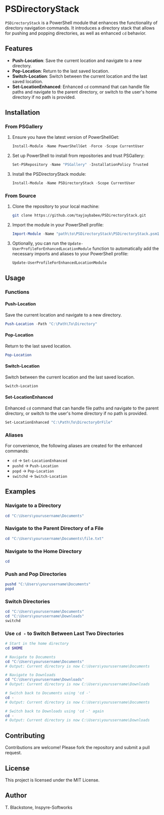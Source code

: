 
# PSDirectoryStack

`PSDirectoryStack` is a PowerShell module that enhances the functionality of directory navigation commands. It introduces a directory stack that allows for pushing and popping directories, as well as enhanced `cd` behavior.

## Features

- **Push-Location**: Save the current location and navigate to a new directory.
- **Pop-Location**: Return to the last saved location.
- **Switch-Location**: Switch between the current location and the last saved location.
- **Set-LocationEnhanced**: Enhanced `cd` command that can handle file paths and navigate to the parent directory, or switch to the user's home directory if no path is provided.

## Installation

### From PSGallery

1. Ensure you have the latest version of PowerShellGet:
    ```powershell
    Install-Module -Name PowerShellGet -Force -Scope CurrentUser
    ```

2. Set up PowerShell to install from repositories and trust PSGallery:
    ```powershell
    Set-PSRepository -Name "PSGallery" -InstallationPolicy Trusted
    ```

3. Install the PSDirectoryStack module:
    ```powershell
    Install-Module -Name PSDirectoryStack -Scope CurrentUser
    ```

### From Source

1. Clone the repository to your local machine:
    ```sh
    git clone https://github.com/tayjaybabee/PSDirectoryStack.git
    ```

2. Import the module in your PowerShell profile:
    ```powershell
    Import-Module -Name "path\to\PSDirectoryStack\PSDirectoryStack.psm1"
    ```

3. Optionally, you can run the `Update-UserProfileForEnhancedLocationModule` function to automatically add the necessary imports and aliases to your PowerShell profile:
    ```powershell
    Update-UserProfileForEnhancedLocationModule
    ```

## Usage

### Functions

#### Push-Location
Save the current location and navigate to a new directory.
```powershell
Push-Location -Path "C:\Path\To\Directory"
```

#### Pop-Location
Return to the last saved location.
```powershell
Pop-Location
```

#### Switch-Location
Switch between the current location and the last saved location.
```powershell
Switch-Location
```

#### Set-LocationEnhanced
Enhanced `cd` command that can handle file paths and navigate to the parent directory, or switch to the user's home directory if no path is provided.
```powershell
Set-LocationEnhanced "C:\Path\To\DirectoryOrFile"
```

### Aliases
For convenience, the following aliases are created for the enhanced commands:

- `cd` -> `Set-LocationEnhanced`
- `pushd` -> `Push-Location`
- `popd` -> `Pop-Location`
- `switchd` -> `Switch-Location`

## Examples

### Navigate to a Directory
```powershell
cd "C:\Users\yourusername\Documents"
```

### Navigate to the Parent Directory of a File
```powershell
cd "C:\Users\yourusername\Documents\file.txt"
```

### Navigate to the Home Directory
```powershell
cd
```

### Push and Pop Directories
```powershell
pushd "C:\Users\yourusername\Documents"
popd
```

### Switch Directories
```powershell
cd "C:\Users\yourusername\Documents"
cd "C:\Users\yourusername\Downloads"
switchd
```

### Use `cd -` to Switch Between Last Two Directories
```powershell
# Start in the home directory
cd $HOME

# Navigate to Documents
cd "C:\Users\yourusername\Documents"
# Output: Current directory is now C:\Users\yourusername\Documents

# Navigate to Downloads
cd "C:\Users\yourusername\Downloads"
# Output: Current directory is now C:\Users\yourusername\Downloads

# Switch back to Documents using 'cd -'
cd -
# Output: Current directory is now C:\Users\yourusername\Documents

# Switch back to Downloads using 'cd -' again
cd -
# Output: Current directory is now C:\Users\yourusername\Downloads
```

## Contributing

Contributions are welcome! Please fork the repository and submit a pull request.

## License

This project is licensed under the MIT License.

## Author

T. Blackstone, Inspyre-Softworks
